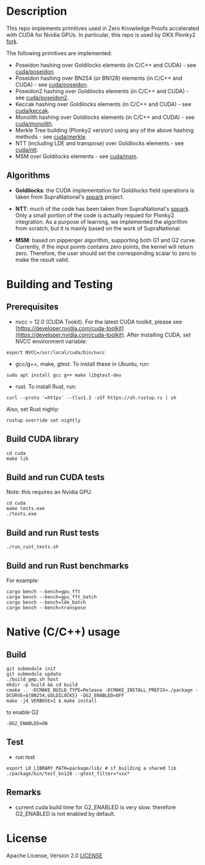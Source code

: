 # Description

This repo implements primitives used in Zero Knowledge Proofs accelerated with CUDA for Nvidia GPUs. In particular, this repo is used by OKX Plonky2 [fork](https://github.com/okx/plonky2).

The following primitives are implemented:

- Poseidon hashing over Goldilocks elements (in C/C++ and CUDA) - see [cuda/poseidon](cuda/poseidon).
- Poseidon hashing over BN254 (or BN128) elements (in C/C++ and CUDA) - see [cuda/poseidon](cuda/poseidon).
- Poseidon2 hashing over Goldilocks elements (in C/C++ and CUDA) - see [cuda/poseidon2](cuda/poseidon2).
- Keccak hashing over Goldilocks elements (in C/C++ and CUDA) - see [cuda/keccak](cuda/keccak).
- Monolith hashing over Goldilocks elements (in C/C++ and CUDA) - see [cuda/monolith](cuda/monolith).
- Merkle Tree building (Plonky2 version) using any of the above hashing methods - see [cuda/merkle](cuda/merkle).
- NTT (including LDE and transpose) over Goldilocks elements - see [cuda/ntt](cuda/ntt).
- MSM over Goldilocks elements - see [cuda/msm](cuda/msm).

## Algorithms
- **Goldilocks**: the CUDA implementation for Goldilocks field operations is taken from SupraNational's [sppark](https://github.com/supranational/sppark) project.

- **NTT**: much of the code has been taken from SupraNational's [sppark](https://github.com/supranational/sppark). Only a small portion of the code is actually requied for Plonky2 integration. As a purpose of learning, we implemented the algorithm from scratch, but it is mainly based on the work of SupraNational.

- **MSM**: based on pippenger algorithm, supporting both G1 and G2 curve. Currently, if the input points contains zero points, the kernel will return zero. Therefore, the user should set the corresponding scalar to zero to make the result valid.

# Building and Testing
## Prerequisites
- nvcc > 12.0 (CUDA Tookit). For the latest CUDA toolkit, please see [https://developer.nvidia.com/cuda-toolkit](https://developer.nvidia.com/cuda-toolkit). After installing CUDA, set NVCC environment variable:
```
export NVCC=/usr/local/cuda/bin/nvcc
```

- gcc/g++, make, gtest. To install these in Ubuntu, run:
```
sudo apt install gcc g++ make libgtest-dev
```

- rust. To install Rust, run:
```
curl --proto '=https' --tlsv1.2 -sSf https://sh.rustup.rs | sh
```
Also, set Rust nighly:
```
rustup override set nightly
```

## Build CUDA library
```
cd cuda
make lib
```

## Build and run CUDA tests
Note: this requires an Nvidia GPU.

```
cd cuda
make tests.exe
./tests.exe
```

## Build and run Rust tests
```
./run_rust_tests.sh
```

## Build and run Rust benchmarks

For example:

```
cargo bench --bench=gpu_fft
cargo bench --bench=gpu_fft_batch
cargo bench --bench=lde_batch
cargo bench --bench=transpose
```



# Native (C/C++) usage
## Build
```
git submodule init
git submodule update
./build_gmp.sh host
mkdir -p build && cd build
cmake .. -DCMAKE_BUILD_TYPE=Release -DCMAKE_INSTALL_PREFIX=./package -DCURVE=${BN254,GOLDILOCKS} -DG2_ENABLED=OFF
make -j4 VERBOSE=1 & make install
```

to enable G2
```
-DG2_ENABLED=ON
```

## Test
- run test
```
export LD_LIBRARY_PATH=package/lib/ # if building a shared lib
./package/bin/test_bn128 --gtest_filter=*xxx*
```

## Remarks
- current cuda build time for G2_ENABLED is very slow. therefore G2_ENABLED is not enabled by default.

# License

Apache License, Version 2.0 [LICENSE](LICENSE)